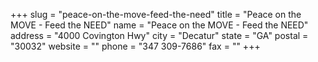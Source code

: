 +++
slug = "peace-on-the-move-feed-the-need"
title = "Peace on the MOVE - Feed the NEED"
name = "Peace on the MOVE - Feed the NEED"
address = "4000 Covington Hwy"
city = "Decatur"
state = "GA"
postal = "30032"
website = ""
phone = "347 309-7686"
fax = ""
+++
